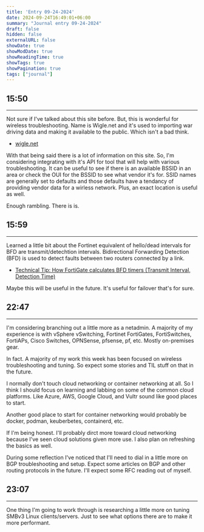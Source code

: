 ```yaml
---
title: 'Entry 09-24-2024'
date: 2024-09-24T16:49:01+06:00
summary: "Journal entry 09-24-2024"
draft: false
hidden: false
externalURL: false
showDate: true
showModDate: true
showReadingTime: true
showTags: true
showPagination: true
tags: ["journal"]
---
```


## 15:50
---

Not sure if I've talked about this site before. But, this is wonderful for
wireless troubleshooting. Name is Wigle.net and it's used to importing 
war driving data and making it available to the public. Which isn't a bad
think.

- [wigle.net](https://wigle.net/)

With that being said there is a lot of information on this site. So, I'm
considering integrating with it's API for tool that will help with various
troubleshooting. It can be useful to see if there is an available BSSID
in an area or check the OUI for the BSSID to see what vendor it's for. SSID
names are generally set to defaults and those defaults have a tendancy of
providing vendor data for a wirless network. Plus, an exact location is
useful as well.

Enough rambling. There is is.

## 15:59
---

Learned a little bit about the Fortinet equivalent of hello/dead intervals
for BFD are transmit/detechtion intervals. Bidirectional Forwarding Detection
(BFD) is used to detect faults between two routers connected by a link.

- [Technical Tip: How FortiGate calculates BFD timers (Transmit Interval, Detection Time)](https://community.fortinet.com/t5/FortiGate/Technical-Tip-How-FortiGate-calculates-BFD-timers-Transmit/ta-p/277601)

Maybe this will be useful in the future. It's useful for failover that's for 
sure.

## 22:47
---

I'm considering branching out a little more as a netadmin. A majority of my experience is with vSphere vSwitching, Fortinet FortiGates, FortiSwitches, FortiAPs, Cisco Switches, OPNSense, pfsense, pf, etc. Mostly on-premises gear.

In fact. A majority of my work this week has been focused on wireless troubleshooting and tuning. So expect some stories and TIL stuff on that in the future. 

I normally don't touch cloud networking or container networking at all. So I think I should focus on learning and labbing on some of the common cloud platforms. Like Azure, AWS, Google Cloud, and Vultr sound like good places to start. 

Another good place to start for container networking would probably be docker, podman, keuberbetes, containerd, etc.

If I'm being honest. I'll probably dirct more toward cloud networking because I've seen cloud solutions given more use. I also plan on refreshing the basics as well.

During some reflection I've noticed that I'll need to dial in a little more on BGP troubleshooting and setup. Expect some articles on BGP and other routing protocols in the future. I'll expect some RFC reading out of myself. 

## 23:07
---

One thing I'm going to work through is researching a little more on tuning SMBv3 Linux clients/servers. Just to see what options there are to make it more performant.